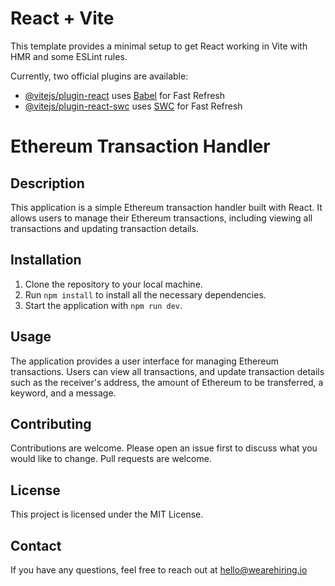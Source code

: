 # React + Vite

This template provides a minimal setup to get React working in Vite with HMR and some ESLint rules.

Currently, two official plugins are available:

- [@vitejs/plugin-react](https://github.com/vitejs/vite-plugin-react/blob/main/packages/plugin-react/README.md) uses [Babel](https://babeljs.io/) for Fast Refresh
- [@vitejs/plugin-react-swc](https://github.com/vitejs/vite-plugin-react-swc) uses [SWC](https://swc.rs/) for Fast Refresh

# Ethereum Transaction Handler

## Description

This application is a simple Ethereum transaction handler built with React. It allows users to manage their Ethereum transactions, including viewing all transactions and updating transaction details.

## Installation

1. Clone the repository to your local machine.
2. Run `npm install` to install all the necessary dependencies.
3. Start the application with `npm run dev`.

## Usage

The application provides a user interface for managing Ethereum transactions. Users can view all transactions, and update transaction details such as the receiver's address, the amount of Ethereum to be transferred, a keyword, and a message.

## Contributing

Contributions are welcome. Please open an issue first to discuss what you would like to change. Pull requests are welcome.

## License

This project is licensed under the MIT License.

## Contact

If you have any questions, feel free to reach out at hello@wearehiring.io